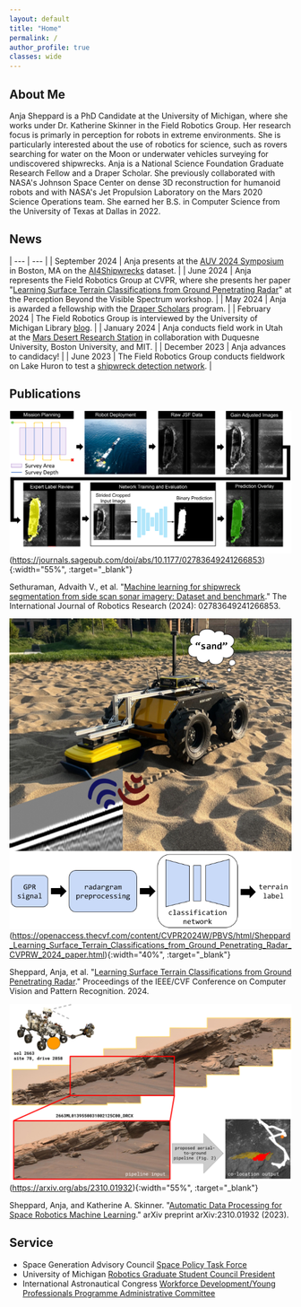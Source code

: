 ```yaml
---
layout: default
title: "Home"
permalink: /
author_profile: true
classes: wide
---
```


## About Me

Anja Sheppard is a PhD Candidate at the University of Michigan, where she works under Dr. Katherine Skinner in the Field Robotics Group. Her research focus is primarly in perception for robots in extreme environments. She is particularly interested about the use of robotics for science, such as rovers searching for water on the Moon or underwater vehicles surveying for undiscovered shipwrecks. Anja is a National Science Foundation Graduate Research Fellow and a Draper Scholar. She previously collaborated with NASA's Johnson Space Center on dense 3D reconstruction for humanoid robots and with NASA's Jet Propulsion Laboratory on the Mars 2020 Science Operations team. She earned her B.S. in Computer Science from the University of Texas at Dallas in 2022.


## News

| --- | --- |
| September 2024 | Anja presents at the [AUV 2024 Symposium](https://auv2024.sites.northeastern.edu/) in Boston, MA on the [AI4Shipwrecks](https://umfieldrobotics.github.io/ai4shipwrecks/) dataset. |
| June 2024  | Anja represents the Field Robotics Group at CVPR, where she presents her paper "[Learning Surface Terrain Classifications from Ground Penetrating Radar](https://openaccess.thecvf.com/content/CVPR2024W/PBVS/html/Sheppard_Learning_Surface_Terrain_Classifications_from_Ground_Penetrating_Radar_CVPRW_2024_paper.html)" at the Perception Beyond the Visible Spectrum workshop. |
| May 2024 | Anja is awarded a fellowship with the [Draper Scholars](https://www.draper.com/careers/scholar-program) program. |
| February 2024 | The Field Robotics Group is interviewed by the University of Michigan Library [blog](https://blogs.lib.umich.edu/bits-and-pieces/machine-learning-and-shipwrecks-interview-field-robotics-group). |
| January 2024 | Anja conducts field work in Utah at the [Mars Desert Research Station](https://news.mit.edu/2024/life-on-mars-together-0313) in collaboration with Duquesne University, Boston University, and MIT. |
| December 2023 | Anja advances to candidacy! |
| June 2023 | The Field Robotics Group conducts fieldwork on Lake Huron to test a [shipwreck detection network](https://www.youtube.com/watch?v=UtNK1Ite8no&t=1s). |

## Publications

![ai4shipwrecks_flowchart](/assets/images/ai4shipwrecks_flowchart.png)(https://journals.sagepub.com/doi/abs/10.1177/02783649241266853){:width="55%", :target="_blank"}

Sethuraman, Advaith V., et al. "[Machine learning for shipwreck segmentation from side scan sonar imagery: Dataset and benchmark](https://journals.sagepub.com/doi/full/10.1177/02783649241266853)." The International Journal of Robotics Research (2024): 02783649241266853.

![gpr_flowchart](/assets/images/gpr_flowchart.png)(https://openaccess.thecvf.com/content/CVPR2024W/PBVS/html/Sheppard_Learning_Surface_Terrain_Classifications_from_Ground_Penetrating_Radar_CVPRW_2024_paper.html){:width="40%", :target="_blank"}

Sheppard, Anja, et al. "[Learning Surface Terrain Classifications from Ground Penetrating Radar](https://openaccess.thecvf.com/content/CVPR2024W/PBVS/html/Sheppard_Learning_Surface_Terrain_Classifications_from_Ground_Penetrating_Radar_CVPRW_2024_paper.html)." Proceedings of the IEEE/CVF Conference on Computer Vision and Pattern Recognition. 2024.

![colocation_flowchart](/assets/images/colocation_flowchart.png)(https://arxiv.org/abs/2310.01932){:width="55%", :target="_blank"}

Sheppard, Anja, and Katherine A. Skinner. "[Automatic Data Processing for Space Robotics Machine Learning](https://arxiv.org/abs/2310.01932)." arXiv preprint arXiv:2310.01932 (2023).


## Service

- Space Generation Advisory Council [Space Policy Task Force](https://spacegeneration.org/ncac-task-force)
- University of Michigan [Robotics Graduate Student Council President](https://robotics.umich.edu/academics/current-students/robotics-graduate-student-council/)
- International Astronautical Congress [Workforce Development/Young Professionals Programme Administrative Committee](https://www.iafastro.org/about/iaf-committees/administrative-committees/workforce-development-young-professionals-programme-committee-wd-ypp.html)
